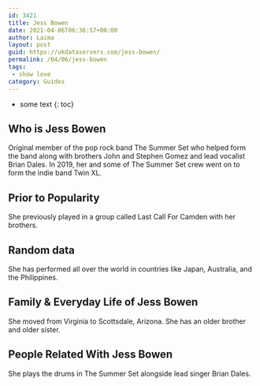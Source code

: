 ```yaml
---
id: 3421
title: Jess Bowen
date: 2021-04-06T06:36:57+00:00
author: Laima
layout: post
guid: https://ukdataservers.com/jess-bowen/
permalink: /04/06/jess-bowen
tags:
 - show love
category: Guides
---
```


* some text
{: toc}


## Who is Jess Bowen
                  
                  
                  
Original member of the pop rock band The Summer Set who helped form the band along with brothers John and Stephen Gomez and lead vocalist Brian Dales. In 2019, her and some of The Summer Set crew went on to form the indie band Twin XL.
                  
              
            
              
            
                
                
                
## Prior to Popularity
                  
                  
                  
She previously played in a group called Last Call For Camden with her brothers.
                  
              
            
              
            
                
                
                
## Random data
                  
                  
                  
She has performed all over the world in countries like Japan, Australia, and the Philippines.
                  
              
            
              
            
                
                
                
## Family & Everyday Life of Jess Bowen
                  
                  
                  
She moved from Virginia to Scottsdale, Arizona. She has an older brother and older sister.
                  
              
            
              
            
                
                
                
## People Related With Jess Bowen
                  
                  
                  
She plays the drums in The Summer Set alongside lead singer Brian Dales.
                  
              
            
              
            
                
              
            
              
              
            
            
              
            
          
          
          